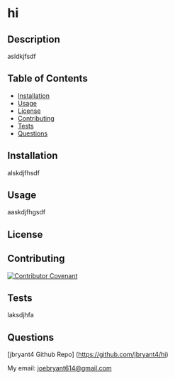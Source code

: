 
# hi

## Description

asldkjfsdf

## Table of Contents

* [Installation](#installation)
* [Usage](#usage)
* [License](#license)
* [Contributing](#contributing)
* [Tests](#test)
* [Questions](#questions)

## Installation

alskdjfhsdf

## Usage

aaskdjfhgsdf

## License


## Contributing

[![Contributor Covenant](https://img.shields.io/badge/Contributor%20Covenant-2.0-4baaaa.svg)](code_of_conduct.md)

## Tests

laksdjhfa

## Questions

[jbryant4 Github Repo] (https://github.com/jbryant4/hi)

My email: joebryant614@gmail.com

